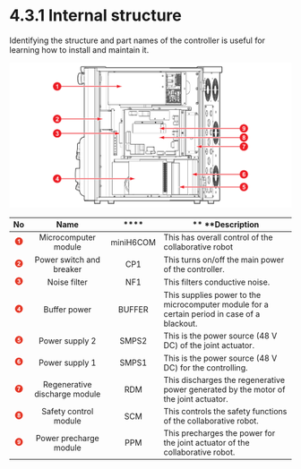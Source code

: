 # 4.3.1 Internal structure

Identifying the structure and part names of the controller is useful for learning how to install and maintain it.

![Figure 26 Internal structure of the controller](../../.gitbook/assets/image107.png)

|                     **No**                     |            **Name**           |    ****   | **                                       **Description                                      |
| :--------------------------------------------: | :---------------------------: | :-------: | ------------------------------------------------------------------------------------------- |
| ![Adobe Systems](../../.gitbook/assets/1.png)  |      Microcomputer module     | miniH6COM | This has overall control of the collaborative robot                                         |
| ![Adobe Systems](../../.gitbook/assets/2.png)  |    Power switch and breaker   |    CP1    | This turns on/off the main power of the controller.                                         |
| ![Adobe Systems](../../.gitbook/assets/3.png)  |          Noise filter         |    NF1    | This filters conductive noise.                                                              |
| ![Adobe Systems](../../.gitbook/assets/4.png)  |          Buffer power         |   BUFFER  | This supplies power to the microcomputer module for a certain period in case of a blackout. |
| ![Adobe Systems](../../.gitbook/assets/5.png)  |         Power supply 2        |   SMPS2   | This is the power source (48 V DC) of the joint actuator.                                   |
|  ![Adobe Systems](../../.gitbook/assets/6.png) |         Power supply 1        |   SMPS1   | This is the power source (48 V DC) for the controlling.                                     |
|  ![Adobe Systems](../../.gitbook/assets/7.png) | Regenerative discharge module |    RDM    | This discharges the regenerative power generated by the motor of the joint actuator.        |
|  ![Adobe Systems](../../.gitbook/assets/8.png) |     Safety control module     |    SCM    | This controls the safety functions of the collaborative robot.                              |
|  ![Adobe Systems](../../.gitbook/assets/9.png) |     Power precharge module    |    PPM    | This precharges the power for the joint actuator of the collaborative robot.                |
